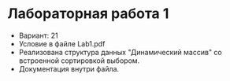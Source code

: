 # Лабораторная работа 1

- Вариант: 21
- Условие в файле Lab1.pdf
- Реализована структура данных "Динамический массив" со встроенной сортировкой выбором. 
- Документация внутри файла.
